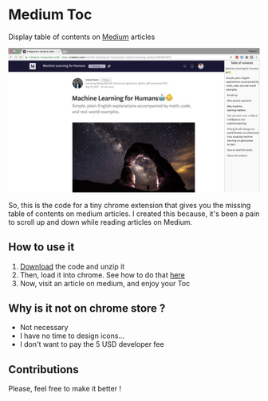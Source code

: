 # Medium Toc
Display table of contents on [Medium](https://medium.com) articles

![Screenshot](screenshot.png)


So, this is the code for a tiny chrome extension that gives you the missing table of contents on medium articles.
I created this because, it's been a pain to scroll up and down while reading articles on Medium.

## How to use it
1. [Download](https://github.com/ousmanedev/medium_toc/archive/master.zip) the code and unzip it
2. Then, load it into chrome. See how to do that [here](https://developer.chrome.com/extensions/getstarted#unpacked)
3. Now, visit an article on medium, and enjoy your Toc

## Why is it not on chrome store ?
- Not necessary
- I have no time to design icons...
- I don't want to pay the 5 USD developer fee

## Contributions
Please, feel free to make it better !
